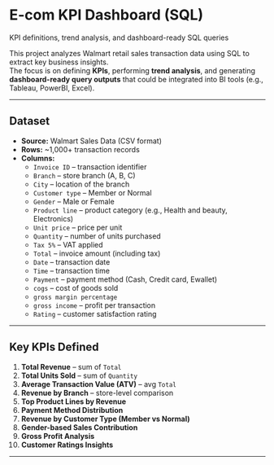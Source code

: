 # E-com KPI Dashboard (SQL)

KPI definitions, trend analysis, and dashboard-ready SQL queries

This project analyzes Walmart retail sales transaction data using SQL to extract key business insights.  
The focus is on defining **KPIs**, performing **trend analysis**, and generating **dashboard-ready query outputs** that could be integrated into BI tools (e.g., Tableau, PowerBI, Excel).

---

## Dataset
- **Source:** Walmart Sales Data (CSV format)  
- **Rows:** ~1,000+ transaction records  
- **Columns:**
  - `Invoice ID` – transaction identifier  
  - `Branch` – store branch (A, B, C)  
  - `City` – location of the branch  
  - `Customer type` – Member or Normal  
  - `Gender` – Male or Female  
  - `Product line` – product category (e.g., Health and beauty, Electronics)  
  - `Unit price` – price per unit  
  - `Quantity` – number of units purchased  
  - `Tax 5%` – VAT applied  
  - `Total` – invoice amount (including tax)  
  - `Date` – transaction date  
  - `Time` – transaction time  
  - `Payment` – payment method (Cash, Credit card, Ewallet)  
  - `cogs` – cost of goods sold  
  - `gross margin percentage`  
  - `gross income` – profit per transaction  
  - `Rating` – customer satisfaction rating  

---

## Key KPIs Defined
1. **Total Revenue** – sum of `Total`  
2. **Total Units Sold** – sum of `Quantity`  
3. **Average Transaction Value (ATV)** – avg `Total`  
4. **Revenue by Branch** – store-level comparison  
5. **Top Product Lines by Revenue**  
6. **Payment Method Distribution**  
7. **Revenue by Customer Type (Member vs Normal)**  
8. **Gender-based Sales Contribution**  
9. **Gross Profit Analysis**  
10. **Customer Ratings Insights**

---
